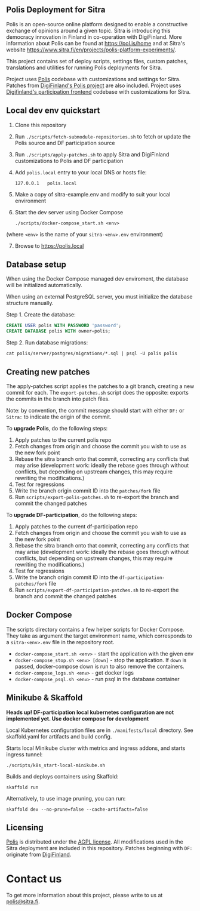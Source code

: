 Polis Deployment for Sitra
--------------------------

Polis is an open-source online platform designed to enable a constructive exchange of opinions around a given topic. Sitra is introducing this democracy innovation in Finland in co-operation with DigiFinland.
More information about Polis can be found at https://pol.is/home and at Sitra's website https://www.sitra.fi/en/projects/polis-platform-experiments/.

This project contains set of deploy scripts, settings files, custom patches, translations and utilities for running Polis deployments for Sitra.

Project uses [Polis](https://github.com/compdemocracy/polis/) codebase with customizations and settings for Sitra.
Patches from [DigiFinland's Polis project](https://github.com/polis-digifinland/polis-digifinland/) are also included.
Project uses [Digifinland's participation frontend](https://github.com/polis-digifinland/df-participation) codebase with customizations for Sitra.


## Local dev env quickstart

1. Clone this repository

2. Run `./scripts/fetch-submodule-repositories.sh` to fetch or update the Polis source and DF participation source

3. Run `./scripts/apply-patches.sh` to apply Sitra and DigiFinland customizations to Polis and DF participation

4. Add `polis.local` entry to your local DNS or hosts file:

    ```
    127.0.0.1 	polis.local
    ```

5. Make a copy of sitra-example.env and modify to suit your local environment

6. Start the dev server using Docker Compose

    ```
    ./scripts/docker-compose_start.sh <env>
    ```
    
(where `<env>` is the name of your `sitra-<env>.env` environment)

7. Browse to https://polis.local

## Database setup

When using the Docker Compose managed dev enviroment, the database will be initialized automatically.

When using an external PostgreSQL server, you must initialize the database structure manually.

Step 1. Create the database:

```sql
CREATE USER polis WITH PASSWORD 'password';
CREATE DATABASE polis WITH owner=polis;
```

Step 2. Run database migrations:

```
cat polis/server/postgres/migrations/*.sql | psql -U polis polis
```

## Creating new patches

The apply-patches script applies the patches to a git branch, creating a new commit for each. The `export-patches.sh` script does the opposite: exports the commits in the branch into patch files.

Note: by convention, the commit message should start with either `DF:` or `Sitra:` to indicate the origin of the commit.

To **upgrade Polis**, do the following steps:

1. Apply patches to the current polis repo
2. Fetch changes from origin and choose the commit you wish to use as the new fork point
3. Rebase the sitra branch onto that commit, correcting any conflicts that may arise (development work: ideally the rebase goes through without conflicts, but depending on upstream changes, this may require rewriting the modifications.)
4. Test for regressions
5. Write the branch origin commit ID into the `patches/fork` file
6. Run `scripts/export-polis-patches.sh` to re-export the branch and commit the changed patches

To **upgrade DF-participation**, do the following steps:

1. Apply patches to the current df-participation repo
2. Fetch changes from origin and choose the commit you wish to use as the new fork point
3. Rebase the sitra branch onto that commit, correcting any conflicts that may arise (development work: ideally the rebase goes through without conflicts, but depending on upstream changes, this may require rewriting the modifications.)
4. Test for regressions
5. Write the branch origin commit ID into the `df-participation-patches/fork` file
6. Run `scripts/export-df-participation-patches.sh` to re-export the branch and commit the changed patches

## Docker Compose

The scripts directory contains a few helper scripts for Docker Compose. They take as argument the target environment name, which corresponds to a `sitra-<env>.env` file in the repository root.

 * `docker-compose_start.sh <env>` - start the application with the given env
 * `docker-compose_stop.sh <env> [down]` - stop the application. If `down` is passed, docker-compose down is run to also remove the containers.
 * `docker-compose_logs.sh <env>` - get docker logs
 * `docker-compose_psql.sh <env>` - run psql in the database container


## Minikube & Skaffold

**Heads up! DF-participation local kubernetes configuration are not implemented yet. Use docker compose for development**

Local Kubernetes configuration files are in `./manifests/local` directory.
See skaffold.yaml for artifacts and build config.

Starts local Minikube cluster with metrics and ingress addons, and starts ingress tunnel:
```
./scripts/k8s_start-local-minikube.sh
```

Builds and deploys containers using Skaffold:
```
skaffold run
```

Alternatively, to use image pruning, you can run:
```
skaffold dev --no-prune=false --cache-artifacts=false
```

## Licensing

[Polis](https://github.com/compdemocracy/polis/) is distributed under the [AGPL license](./LICENSE.md). All modifications used in the Sitra deployment are included in this repository.
Patches beginning with `DF:` originate from [DigiFinland](https://github.com/polis-digifinland/polis-digifinland/).


# Contact us
To get more information about this project, please write to us at polis@sitra.fi.
